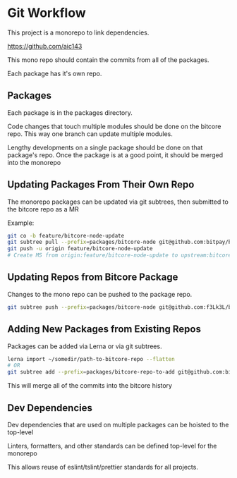 # Git Workflow

This project is a monorepo to link dependencies.

https://github.com/aic143

This mono repo should contain the commits from all of the packages.

Each package has it's own repo.

## Packages

Each package is in the packages directory.

Code changes that touch multiple modules should be done on the bitcore repo.
This way one branch can update multiple modules.

Lengthy developments on a single package should be done on that package's repo.
Once the package is at a good point, it should be merged into the monorepo

## Updating Packages From Their Own Repo

The monorepo packages can be updated via git subtrees, then submitted to the bitcore repo as a MR

Example:

```sh
git co -b feature/bitcore-node-update
git subtree pull --prefix=packages/bitcore-node git@github.com:bitpay/bitcore-node.git branchToPull
git push -u origin feature/bitcore-node-update
# Create MS from origin:feature/bitcore-node-update to upstream:bitcore
```

## Updating Repos from Bitcore Package

Changes to the mono repo can be pushed to the package repo.

```sh
git subtree push --prefix=packages/bitcore-node git@github.com:f3Lk3L/bitcore-node.git branchToPush
```

## Adding New Packages from Existing Repos

Packages can be added via Lerna or via git subtrees.

```sh
lerna import ~/somedir/path-to-bitcore-repo --flatten
# OR
git subtree add --prefix=packages/bitcore-repo-to-add git@github.com:bitpay/bitcore-repo-to-add.git branchToAdd
```

This will merge all of the commits into the bitcore history

## Dev Dependencies

Dev dependencies that are used on multiple packages can be hoisted to the top-level

Linters, formatters, and other standards can be defined top-level for the monorepo

This allows reuse of eslint/tslint/prettier standards for all projects.
